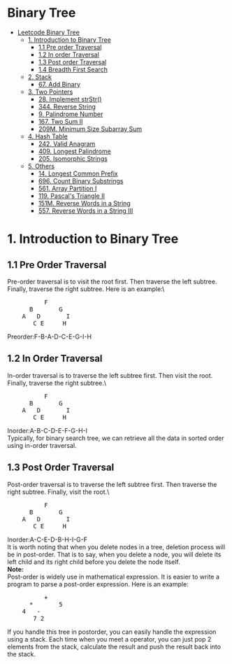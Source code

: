 # Binary Tree
<!-- GFM-TOC -->
* [Leetcode Binary Tree](#Binary-Tree)
    * [1. Introduction to Binary Tree](#1-Introduction-to-Binary-Tree)
       * [1.1 Pre order Traversal](#11-Pre-Order-Traversal)
       * [1.2 In order Traversal](#12-In-Order-Traversal)
       * [1.3 Post order Traversal](#13-Post-Order-Traversal)
       * [1.4 Breadth First Search](#14-Breadth-First-Search)
    * [2. Stack](#2-Stack)
       * [67. Add Binary](#67-Add-Binary)
    * [3. Two Pointers](#3-Two-Pointers)
       * [28. Implement strStr()](#28-Implement-strStr)
       * [344. Reverse String](#344-Reverse-String)
       * [9. Palindrome Number](#9-Palindrome-Number)
       * [167. Two Sum II](#167-Two-Sum-II)
       * [209M. Minimum Size Subarray Sum](#209M-Minimum-Size-Subarray-Sum)
    * [4. Hash Table](#4-Hash-Table)
       * [242. Valid Anagram](#242-Valid-Anagram)
       * [409. Longest Palindrome](#409-Longest-Palindrome)
       * [205. Isomorphic Strings](#205-Isomorphic-Strings)
    * [5. Others](#5-Others)
       * [14. Longest Common Prefix](#14-Longest-Common-Prefix)
       * [696. Count Binary Substrings](#696-Count-Binary-Substrings)
       * [561. Array Partition I](#561-Array-Partition-I)
       * [119. Pascal's Triangle II](#119-Pascals-Triangle-II)
       * [151M. Reverse Words in a String](#151M-Reverse-Words-in-a-String)
       * [557. Reverse Words in a String III](#557-Reverse-Words-in-a-String-III)
<!-- GFM-TOC -->

# 1. Introduction to Binary Tree
## 1.1 Pre Order Traversal
Pre-order traversal is to visit the root first. Then traverse the left subtree. Finally, traverse the right subtree. Here is an example:\
<pre>
          F
      B       G
    A   D       I
       C E     H
</pre>
Preorder:F-B-A-D-C-E-G-I-H

## 1.2 In Order Traversal
In-order traversal is to traverse the left subtree first. Then visit the root. Finally, traverse the right subtree.\
<pre>
          F
      B       G
    A   D       I
       C E     H
</pre>
Inorder:A-B-C-D-E-F-G-H-I\
Typically, for binary search tree, we can retrieve all the data in sorted order using in-order traversal. 

## 1.3 Post Order Traversal
Post-order traversal is to traverse the left subtree first. Then traverse the right subtree. Finally, visit the root.\
<pre>
          F
      B       G
    A   D       I
       C E     H
</pre>
Inorder:A-C-E-D-B-H-I-G-F\
It is worth noting that when you delete nodes in a tree, deletion process will be in post-order. That is to say, when you delete a node, you will delete its left child and its right child before you delete the node itself.\
**Note:**\
Post-order is widely use in mathematical expression. It is easier to write a program to parse a post-order expression. Here is an example:
<pre>
          +
      *       5
    4   -       
       7 2     
</pre>
If you handle this tree in postorder, you can easily handle the expression using a stack. Each time when you meet a operator, you can just pop 2 elements from the stack, calculate the result and push the result back into the stack.























